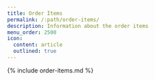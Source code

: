 ```yaml
---
title: Order Items
permalink: /:path/order-items/
description: Information about the order items
menu_order: 2500
icon:
  content: article
  outlined: true
---
```


{% include order-items.md %}
